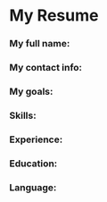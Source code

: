 # My Resume
### My full name:

### My contact info:

### My goals:

### Skills:

### Experience:

### Education:

### Language:
